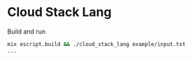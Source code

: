 # Cloud Stack Lang
Build and run

   ```bash
   mix escript.build && ./cloud_stack_lang example/input.txt
   ...
   ```
